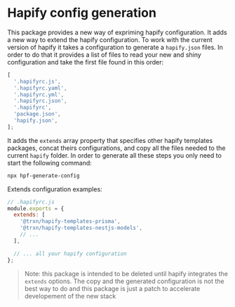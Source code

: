 # Hapify config generation

This package provides a new way of expriming hapify configuration. It adds a new
way to extend the hapify configuration. To work with the current version of
hapify it takes a configuration to generate a `hapify.json` files. In order to
do that it provides a list of files to read your new and shiny configuration and
take the first file found in this order:

```js
[
  '.hapifyrc.js',
  '.hapifyrc.yaml',
  '.hapifyrc.yml',
  '.hapifyrc.json',
  '.hapifyrc',
  'package.json',
  'hapify.json',
];
```

It adds the `extends` array property that specifies other hapify templates
packages, concat theirs configurations, and copy all the files needed to the
current `hapify` folder. In order to generate all these steps you only need to
start the following command:

```bash
npx hpf-generate-config
```

Extends configuration examples:

```js
// .hapifyrc.js
module.exports = {
  extends: [
    '@trxn/hapify-templates-prisma',
    '@trxn/hapify-templates-nestjs-models',
    // ...
  ],

  // ... all your hapify configuration
};
```

> Note: this package is intended to be deleted until hapify integrates the
> `extends` options. The copy and the generated configuration is not the best
> way to do and this package is just a patch to accelerate developement of the
> new stack
